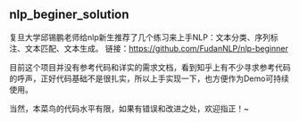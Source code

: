 ## nlp_beginer_solution

复旦大学邱锡鹏老师给nlp新生推荐了几个练习来上手NLP：文本分类、序列标注、文本匹配、文本生成。
链接：https://github.com/FudanNLP/nlp-beginner

目前这个项目并没有参考代码和详实的需求文档，看到知乎上有不少寻求参考代码的呼声，正好代码基础不是很扎实，所以上手实现一下，也方便作为Demo可持续使用。

当然，本菜鸟的代码水平有限，如果有错误和改进之处，欢迎指正！~




